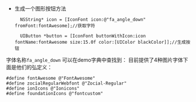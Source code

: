 * 生成一个图形按钮方法

		NSString* icon = [IconFont icon:@"fa_angle_down" fromFont:fontAwesome];//获取字符
		
		UIButton *button = [IconFont buttonWithIcon:icon fontName:fontAwesome size:15.0f color:[UIColor blackColor]];//生成按钮
		

字体名称`fa_angle_down` 可以在demo字典中查找到：
目前提供了4种图片字体下面是他们的弘定义：

	#define fontAwesome @"FontAwesome"
	#define zocialRegularWebfont @"Zocial-Regular"
	#define ionIcons @"Ionicons"
	#define foundationIcons @"fontcustom"